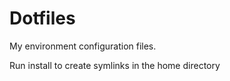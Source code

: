 # Dotfiles

My environment configuration files.

Run install to create symlinks in the home directory
